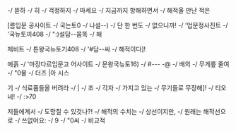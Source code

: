 -/
뜯하
-/
히
-/
걱정하지
-/
마세요
-/
지금까지 항해하면서
-/
해적올 만난 적은


<!-- 77 (41).jpg -->
[름입문  공사이트
-/
국는토0
-/
나설--)
-/
단 한 번도
-/
없으니까!
-/
'업문정사진트
-/
'국뉴토끼408
-/
":)설담--뭄똑
-/
해


<!-- 77 (42).jpg -->
제비트
-/
튼왕국뉴토기408
-/
'#담--싸
-/
해적이다]!


<!-- 77 (43).jpg -->
에흙
-/
'마장다르입문고 어사이트
-/
문왕국뉴토16)
-/
#--- -@
-/
배의
-/
무게릎 줄여
-/
"0물 
-/
더즈 |아 시스


<!-- 77 (44).jpg -->
기
-/
식료품들올 버려라
-/
|
-/
조
-/
각자
-/
가지고 있는
-/
무기들로 무장해]!
-/
티오네!
-/
:>70


<!-- 77 (45).jpg -->
저들에계서
-/
도망칠 수 있것나?!
-/
해적의 수치는
-/
상선이지만,
-/
원래는 해적선으로
-/
쓰없어요:
-/
9
-/
"0씨
-/
비교적
